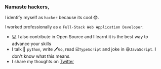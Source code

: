 ### Namaste hackers,

I identify myself as `hacker` because its cool 😎.

I worked professionally as a `Full-Stack Web Application Developer`.

- 💻 I also contribute in Open Source and I learnt it is the best way to advance your skills
- I talk 🐍 `python`, write 🖊️`Go`, read ☑️`TypeScript` and joke in 😆`JavaScript`. I don't know what this means.
- I share my thoughts on [Twitter](https://twitter.com/rajritu001)

